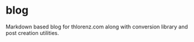 blog
====

Markdown based blog for thlorenz.com along with conversion library and post creation utilities.